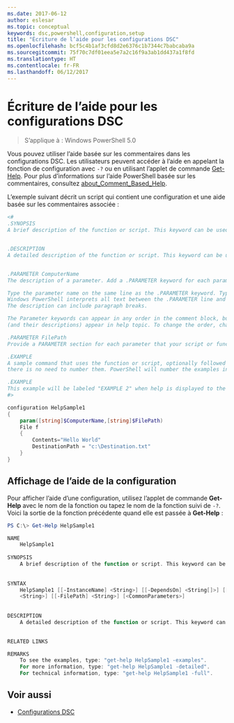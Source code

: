 ```yaml
---
ms.date: 2017-06-12
author: eslesar
ms.topic: conceptual
keywords: dsc,powershell,configuration,setup
title: "Écriture de l’aide pour les configurations DSC"
ms.openlocfilehash: bcf5c4b1af3cfd8d2e6376c1b7344c7babcaba9a
ms.sourcegitcommit: 75f70c7df01eea5e7a2c16f9a3ab1dd437a1f8fd
ms.translationtype: HT
ms.contentlocale: fr-FR
ms.lasthandoff: 06/12/2017
---
```

<a id="writing-help-for-dsc-configurations" class="xliff"></a>
# Écriture de l’aide pour les configurations DSC

>S’applique à : Windows PowerShell 5.0

Vous pouvez utiliser l’aide basée sur les commentaires dans les configurations DSC. Les utilisateurs peuvent accéder à l’aide en appelant la fonction de configuration avec `-?` ou en utilisant l’applet de commande [Get-Help](https://technet.microsoft.com/en-us/library/hh849696.aspx). Pour plus d’informations sur l’aide PowerShell basée sur les commentaires, consultez [about_Comment_Based_Help](https://technet.microsoft.com/en-us/library/hh847834.aspx).

L’exemple suivant décrit un script qui contient une configuration et une aide basée sur les commentaires associée :

```powershell
<#
.SYNOPSIS
A brief description of the function or script. This keyword can be used only once for each configuration.


.DESCRIPTION
A detailed description of the function or script. This keyword can be used only once for each configuration.


.PARAMETER ComputerName
The description of a parameter. Add a .PARAMETER keyword for each parameter in the function or script syntax.

Type the parameter name on the same line as the .PARAMETER keyword. Type the parameter description on the lines following the .PARAMETER keyword. 
Windows PowerShell interprets all text between the .PARAMETER line and the next keyword or the end of the comment block as part of the parameter description. 
The description can include paragraph breaks.

The Parameter keywords can appear in any order in the comment block, but the function or script syntax determines the order in which the parameters 
(and their descriptions) appear in help topic. To change the order, change the syntax.

.PARAMETER FilePath
Provide a PARAMETER section for each parameter that your script or function accepts.

.EXAMPLE
A sample command that uses the function or script, optionally followed by sample output and a description. Repeat this keyword for each example. If you have multiple examples,
there is no need to number them. PowerShell will number the examples in help text.

.EXAMPLE
This example will be labeled "EXAMPLE 2" when help is displayed to the user.
#>

configuration HelpSample1
{
    param([string]$ComputerName,[string]$FilePath)
    File f
    {
        Contents="Hello World"
        DestinationPath = "c:\Destination.txt"
    }
}
```

<a id="viewing-configuration-help" class="xliff"></a>
## Affichage de l’aide de la configuration

Pour afficher l’aide d’une configuration, utilisez l’applet de commande **Get-Help** avec le nom de la fonction ou tapez le nom de la fonction suivi de `-?`. Voici la sortie de la fonction précédente quand elle est passée à **Get-Help** :

```powershell
PS C:\> Get-Help HelpSample1

NAME
    HelpSample1
    
SYNOPSIS
    A brief description of the function or script. This keyword can be used only once for each configuration.
    
    
SYNTAX
    HelpSample1 [[-InstanceName] <String>] [[-DependsOn] <String[]>] [[-OutputPath] <String>] [[-ConfigurationData] <Hashtable>] [[-ComputerName] 
    <String>] [[-FilePath] <String>] [<CommonParameters>]
    
    
DESCRIPTION
    A detailed description of the function or script. This keyword can be used only once for each configuration.
    

RELATED LINKS

REMARKS
    To see the examples, type: "get-help HelpSample1 -examples".
    For more information, type: "get-help HelpSample1 -detailed".
    For technical information, type: "get-help HelpSample1 -full".
```

<a id="see-also" class="xliff"></a>
## Voir aussi
* [Configurations DSC](configurations.md)

